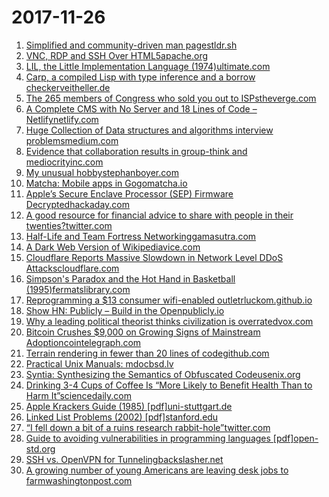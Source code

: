 # 2017-11-26
1. [Simplified and community-driven man pagestldr.sh](http://tldr.sh)
2. [VNC, RDP and SSH Over HTML5apache.org](https://guacamole.apache.org/)
3. [LIL, the Little Implementation Language (1974)ultimate.com](http://www.ultimate.com/phil/lil/)
4. [Carp, a compiled Lisp with type inference and a borrow checkerveitheller.de](http://blog.veitheller.de/Carp.html)
5. [The 265 members of Congress who sold you out to ISPstheverge.com](https://www.theverge.com/2017/3/29/15100620/congress-fcc-isp-web-browsing-privacy-fire-sale?platform=hootsuite)
6. [A Complete CMS with No Server and 18 Lines of Code – Netlifynetlify.com](https://www.netlify.com/blog/2017/08/17/a-complete-cms-with-no-server-and-18-lines-of-code/)
7. [Huge Collection of Data structures and algorithms interview problemsmedium.com](https://medium.com/@kingrayhan/500-data-structures-and-algorithms-practice-problems-and-their-solutions-b45a83d803f0)
8. [Evidence that collaboration results in group-think and mediocrityinc.com](https://www.inc.com/geoffrey-james/collaboration-kills-creativity-according-to-science.html)
9. [My unusual hobbystephanboyer.com](https://www.stephanboyer.com/post/134/my-unusual-hobby)
10. [Matcha: Mobile apps in Gogomatcha.io](https://gomatcha.io/)
11. [Apple’s Secure Enclave Processor (SEP) Firmware Decryptedhackaday.com](https://hackaday.com/2017/08/18/apples-secure-enclave-processor-sep-firmware-decyrpted/)
12. [A good resource for financial advice to share with people in their twenties?twitter.com](https://twitter.com/sama/status/934583956019798017)
13. [Half-Life and Team Fortress Networkinggamasutra.com](https://www.gamasutra.com/view/feature/131577/halflife_and_team_fortress_.php?page=1)
14. [A Dark Web Version of Wikipediavice.com](https://motherboard.vice.com/en_us/article/7x4g4b/theres-now-a-dark-web-version-of-wikipedia-tor-alec-muffett)
15. [Cloudflare Reports Massive Slowdown in Network Level DDoS Attackscloudflare.com](https://blog.cloudflare.com/the-new-ddos-landscape/)
16. [Simpson's Paradox and the Hot Hand in Basketball (1995)fermatslibrary.com](http://fermatslibrary.com/s/simpsons-paradox-and-the-hot-hand-in-basketball#email-newsletter)
17. [Reprogramming a $13 consumer wifi-enabled outletrluckom.github.io](https://rluckom.github.io/esp-programmer/posts/reprogramming-wifi-switch/)
18. [Show HN: Publicly – Build in the Openpublicly.io](https://publicly.io/)
19. [Why a leading political theorist thinks civilization is overratedvox.com](https://www.vox.com/conversations/2017/11/22/16649038/civilization-progress-humanity-history-technology?utm_campaign=vox&utm_content=entry&utm_medium=social&utm_source=facebook)
20. [Bitcoin Crushes $9,000 on Growing Signs of Mainstream Adoptioncointelegraph.com](https://cointelegraph.com/news/bitcoin-crushes-9000-on-growing-signs-of-mainstream-adoption-wall-street-interest-)
21. [Terrain rendering in fewer than 20 lines of codegithub.com](https://github.com/s-macke/VoxelSpace)
22. [Practical Unix Manuals: mdocbsd.lv](https://manpages.bsd.lv/)
23. [Syntia: Synthesizing the Semantics of Obfuscated Codeusenix.org](https://www.usenix.org/conference/usenixsecurity17/technical-sessions/presentation/blazytko)
24. [Drinking 3-4 Cups of Coffee Is “More Likely to Benefit Health Than to Harm It”sciencedaily.com](https://www.sciencedaily.com/releases/2017/11/171122190659.htm)
25. [Apple Krackers Guide (1985) [pdf]uni-stuttgart.de](http://bitsavers.informatik.uni-stuttgart.de/pdf/apple/apple_II/Apple_Krackers_Guide-1985.pdf)
26. [Linked List Problems (2002) [pdf]stanford.edu](http://cslibrary.stanford.edu/105/LinkedListProblems.pdf)
27. [“I fell down a bit of a ruins research rabbit-hole”twitter.com](https://twitter.com/paulmmcooper/status/933753595174031361)
28. [Guide to avoiding vulnerabilities in programming languages [pdf]open-std.org](http://www.open-std.org/jtc1/sc22/wg23/docs/ISO-IECJTC1-SC22-WG23_N0751-tr24772-1-after-pre-meeting-51-webex-20171016.pdf)
29. [SSH vs. OpenVPN for Tunnelingbackslasher.net](http://blog.backslasher.net/ssh-openvpn-tunneling.html)
30. [A growing number of young Americans are leaving desk jobs to farmwashingtonpost.com](https://www.washingtonpost.com/business/economy/a-growing-number-of-young-americans-are-leaving-desk-jobs-to-farm/2017/11/23/e3c018ae-c64e-11e7-afe9-4f60b5a6c4a0_story.html)